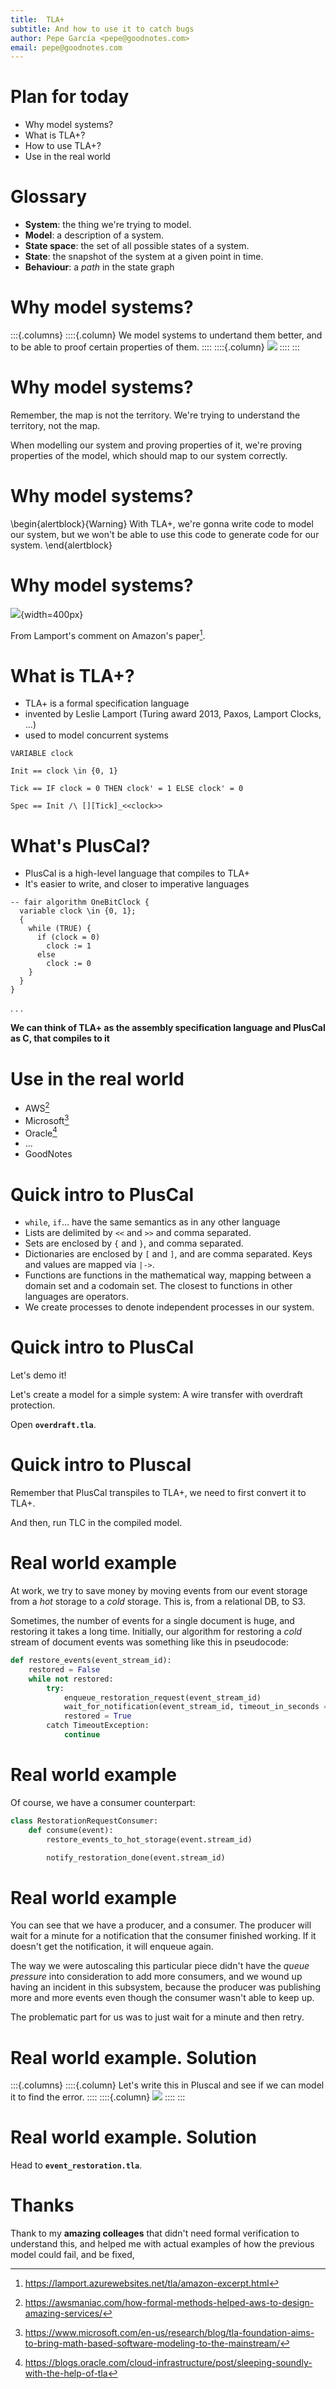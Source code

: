 ```yaml
---
title:  TLA+
subtitle: And how to use it to catch bugs
author: Pepe García <pepe@goodnotes.com>
email: pepe@goodnotes.com
---
```


# Plan for today

- Why model systems?
- What is TLA+?
- How to use TLA+?
- Use in the real world

# Glossary

- **System**: the thing we're trying to model.
- **Model**: a description of a system.
- **State space**: the set of all possible states of a system.
- **State**: the snapshot of the system at a given point in time.
- **Behaviour**: a _path_ in the state graph

# Why model systems?

:::{.columns}
::::{.column}
We model systems to undertand them better, and to be able to proof certain properties of them.
::::
::::{.column}
![](https://ds1.static.rtbf.be/article/image/1240x800/a/d/1/97427b4a894f63258b38151d8f0752e4-1507811971.jpg)
::::
:::

# Why model systems?

Remember, the map is not the territory.  We're trying to understand the
territory, not the map.

When modelling our system and proving properties of it, we're proving properties
of the model, which should map to our system correctly.

# Why model systems?

\begin{alertblock}{Warning}
With TLA+, we're gonna write code to model our system, but we won't be able to use this code to generate code for our system.
\end{alertblock}

# Why model systems?

![](./slides-md/presentations/tla/amazon_excerpt.png){width=400px}

From Lamport's comment on Amazon's paper[^1].

# What is TLA+?

- TLA+ is a formal specification language
- invented by Leslie Lamport (Turing award 2013, Paxos, Lamport Clocks, ...)
- used to model concurrent systems

```tla+
VARIABLE clock

Init == clock \in {0, 1}

Tick == IF clock = 0 THEN clock' = 1 ELSE clock' = 0

Spec == Init /\ [][Tick]_<<clock>>
```

# What's PlusCal?

- PlusCal is a high-level language that compiles to TLA+
- It's easier to write, and closer to imperative languages

```tla+
-- fair algorithm OneBitClock {
  variable clock \in {0, 1};
  {
    while (TRUE) {
      if (clock = 0)
        clock := 1
      else 
        clock := 0    
    }
  }
}
```

. . .

**We can think of TLA+ as the assembly specification language and PlusCal as C, that compiles to it**

# Use in the real world

- AWS[^2]
- Microsoft[^3]
- Oracle[^4]
- ...
- GoodNotes

# Quick intro to PlusCal

- `while`, `if`... have the same semantics as in any other language
- Lists are delimited by `<<` and `>>` and comma separated.
- Sets are enclosed by `{` and `}`, and comma separated.
- Dictionaries are enclosed by `[` and `]`, and are comma separated.  Keys and values are mapped via `|->`.
- Functions are functions in the mathematical way, mapping between a domain set and a codomain set.  The closest to functions in  other languages are operators.
- We create processes to denote independent processes in our system.

# Quick intro to PlusCal

Let's demo it!

Let's create a model for a simple system: A wire transfer with overdraft protection.

Open **`overdraft.tla`**.

# Quick intro to Pluscal

Remember that PlusCal transpiles to TLA+, we need to first convert it to TLA+.

And then, run TLC in the compiled model.

# Real world example

At work, we try to save money by moving events from our event storage from a
_hot_ storage to a _cold_ storage.  This is, from a relational DB, to S3.

Sometimes, the number of events for a single document is huge, and restoring it
takes a long time.  Initially, our algorithm for restoring a _cold_ stream of
document events was something like this in pseudocode:

```python
def restore_events(event_stream_id):
    restored = False
    while not restored:
        try:
            enqueue_restoration_request(event_stream_id)
            wait_for_notification(event_stream_id, timeout_in_seconds = 60)
            restored = True
        catch TimeoutException:
            continue
```

# Real world example

Of course, we have a consumer counterpart:

```python
class RestorationRequestConsumer:
    def consume(event):
        restore_events_to_hot_storage(event.stream_id)

        notify_restoration_done(event.stream_id)
```

# Real world example

You can see that we have a producer, and a consumer.  The producer will wait for
a minute for a notification that the consumer finished working.  If it doesn't
get the notification, it will enqueue again.

The way we were autoscaling this particular piece didn't have the _queue
pressure_ into consideration to add more consumers, and we wound up having an
incident in this subsystem, because the producer was publishing more and more
events even though the consumer wasn't able to keep up.

The problematic part for us was to just wait for a minute and then retry.


# Real world example. Solution

:::{.columns}
::::{.column}
Let's write this in Pluscal and see if we can model it to find the error.
::::
::::{.column}
![](https://lamport.azurewebsites.net/tla/splash_small.png)
::::
:::

# Real world example. Solution

Head to **`event_restoration.tla`**.

# Thanks

Thank to my **amazing colleages** that didn't need formal verification to
understand this, and helped me with actual examples of how the previous model
could fail, and be fixed,


[^1]: <https://lamport.azurewebsites.net/tla/amazon-excerpt.html>
[^2]: <https://awsmaniac.com/how-formal-methods-helped-aws-to-design-amazing-services/>
[^3]: <https://www.microsoft.com/en-us/research/blog/tla-foundation-aims-to-bring-math-based-software-modeling-to-the-mainstream/>
[^4]: <https://blogs.oracle.com/cloud-infrastructure/post/sleeping-soundly-with-the-help-of-tla>
